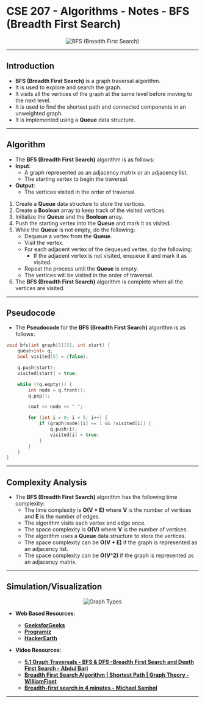 # **CSE 207 - Algorithms - Notes - BFS (Breadth First Search)**

<p align="center">
    <img src="https://upload.wikimedia.org/wikipedia/commons/5/5d/Breadth-First-Search-Algorithm.gif" alt="BFS (Breadth First Search)"/>
</p>

---

## **Introduction**

- **BFS (Breadth First Search)** is a graph traversal algorithm.
- It is used to explore and search the graph.
- It visits all the vertices of the graph at the same level before moving to the next level.
- It is used to find the shortest path and connected components in an unweighted graph.
- It is implemented using a **Queue** data structure.

---

## **Algorithm**

- The **BFS (Breadth First Search)** algorithm is as follows:
- **Input**:
  - A graph represented as an adjacency matrix or an adjacency list.
  - The starting vertex to begin the traversal.
- **Output**:
  - The vertices visited in the order of traversal.

1. Create a **Queue** data structure to store the vertices.
2. Create a **Boolean** array to keep track of the visited vertices.
3. Initialize the **Queue** and the **Boolean** array.
4. Push the starting vertex into the **Queue** and mark it as visited.
5. While the **Queue** is not empty, do the following:
   - Dequeue a vertex from the **Queue**.
   - Visit the vertex.
   - For each adjacent vertex of the dequeued vertex, do the following:
     - If the adjacent vertex is not visited, enqueue it and mark it as visited.
   - Repeat the process until the **Queue** is empty.
   - The vertices will be visited in the order of traversal.
6. The **BFS (Breadth First Search)** algorithm is complete when all the vertices are visited.

---

## **Pseudocode**

- The **Pseudocode** for the **BFS (Breadth First Search)** algorithm is as follows:

```cpp
void bfs(int graph[5][5], int start) {
    queue<int> q;
    bool visited[5] = {false};

    q.push(start);
    visited[start] = true;

    while (!q.empty()) {
        int node = q.front();
        q.pop();

        cout << node << " ";

        for (int i = 0; i < 5; i++) {
            if (graph[node][i] == 1 && !visited[i]) {
                q.push(i);
                visited[i] = true;
            }
        }
    }
}
```

---

## **Complexity Analysis**

- The **BFS (Breadth First Search)** algorithm has the following time complexity:
  - The time complexity is **O(V + E)** where **V** is the number of vertices and **E** is the number of edges.
  - The algorithm visits each vertex and edge once.
  - The space complexity is **O(V)** where **V** is the number of vertices.
  - The algorithm uses a **Queue** data structure to store the vertices.
  - The space complexity can be **O(V + E)** if the graph is represented as an adjacency list.
  - The space complexity can be **O(V^2)** if the graph is represented as an adjacency matrix.

---

## **Simulation/Visualization**

<p align="center">
    <img src="https://aquarchitect.github.io/swift-algorithm-club/Breadth-First%20Search/Images/AnimatedExample.gif" alt="Graph Types"/>
</p>

- **Web Based Resources**:
  - [**GeeksforGeeks**](https://www.geeksforgeeks.org/breadth-first-search-or-bfs-for-a-graph/)
  - [**Programiz**](https://www.programiz.com/dsa/graph-bfs)
  - [**HackerEarth**](https://www.hackerearth.com/practice/algorithms/graphs/breadth-first-search/tutorial/)

- **Video Resources**:
  - [**5.1 Graph Traversals - BFS & DFS -Breadth First Search and Depth First Search - Abdul Bari**](https://www.youtube.com/watch?v=pcKY4hjDrxk)
  - [**Breadth First Search Algorithm | Shortest Path | Graph Theory - WilliamFiset**](https://www.youtube.com/watch?v=oDqjPvD54Ss)
  - [**Breadth-first search in 4 minutes - Michael Sambol**](https://www.youtube.com/watch?v=HZ5YTanv5QE)

---
